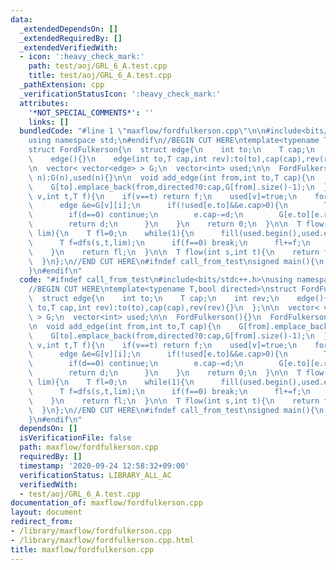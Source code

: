 ```yaml
---
data:
  _extendedDependsOn: []
  _extendedRequiredBy: []
  _extendedVerifiedWith:
  - icon: ':heavy_check_mark:'
    path: test/aoj/GRL_6_A.test.cpp
    title: test/aoj/GRL_6_A.test.cpp
  _pathExtension: cpp
  _verificationStatusIcon: ':heavy_check_mark:'
  attributes:
    '*NOT_SPECIAL_COMMENTS*': ''
    links: []
  bundledCode: "#line 1 \"maxflow/fordfulkerson.cpp\"\n\n#include<bits/stdc++.h>\n\
    using namespace std;\n#endif\n//BEGIN CUT HERE\ntemplate<typename T,bool directed>\n\
    struct FordFulkerson{\n  struct edge{\n    int to;\n    T cap;\n    int rev;\n\
    \    edge(){}\n    edge(int to,T cap,int rev):to(to),cap(cap),rev(rev){}\n  };\n\
    \n  vector< vector<edge> > G;\n  vector<int> used;\n\n  FordFulkerson(){}\n  FordFulkerson(int\
    \ n):G(n),used(n){}\n\n  void add_edge(int from,int to,T cap){\n    G[from].emplace_back(to,cap,G[to].size());\n\
    \    G[to].emplace_back(from,directed?0:cap,G[from].size()-1);\n  }\n\n  T dfs(int\
    \ v,int t,T f){\n    if(v==t) return f;\n    used[v]=true;\n    for(int i=0;i<(int)G[v].size();i++){\n\
    \      edge &e=G[v][i];\n      if(!used[e.to]&&e.cap>0){\n        T d=dfs(e.to,t,min(f,e.cap));\n\
    \        if(d==0) continue;\n        e.cap-=d;\n        G[e.to][e.rev].cap+=d;\n\
    \        return d;\n      }\n    }\n    return 0;\n  }\n\n  T flow(int s,int t,T\
    \ lim){\n    T fl=0;\n    while(1){\n      fill(used.begin(),used.end(),0);\n\
    \      T f=dfs(s,t,lim);\n      if(f==0) break;\n      fl+=f;\n      lim-=f;\n\
    \    }\n    return fl;\n  }\n\n  T flow(int s,int t){\n    return flow(s,t,numeric_limits<T>::max()/2);\n\
    \  }\n};\n//END CUT HERE\n#ifndef call_from_test\nsigned main(){\n  return 0;\n\
    }\n#endif\n"
  code: "#ifndef call_from_test\n#include<bits/stdc++.h>\nusing namespace std;\n#endif\n\
    //BEGIN CUT HERE\ntemplate<typename T,bool directed>\nstruct FordFulkerson{\n\
    \  struct edge{\n    int to;\n    T cap;\n    int rev;\n    edge(){}\n    edge(int\
    \ to,T cap,int rev):to(to),cap(cap),rev(rev){}\n  };\n\n  vector< vector<edge>\
    \ > G;\n  vector<int> used;\n\n  FordFulkerson(){}\n  FordFulkerson(int n):G(n),used(n){}\n\
    \n  void add_edge(int from,int to,T cap){\n    G[from].emplace_back(to,cap,G[to].size());\n\
    \    G[to].emplace_back(from,directed?0:cap,G[from].size()-1);\n  }\n\n  T dfs(int\
    \ v,int t,T f){\n    if(v==t) return f;\n    used[v]=true;\n    for(int i=0;i<(int)G[v].size();i++){\n\
    \      edge &e=G[v][i];\n      if(!used[e.to]&&e.cap>0){\n        T d=dfs(e.to,t,min(f,e.cap));\n\
    \        if(d==0) continue;\n        e.cap-=d;\n        G[e.to][e.rev].cap+=d;\n\
    \        return d;\n      }\n    }\n    return 0;\n  }\n\n  T flow(int s,int t,T\
    \ lim){\n    T fl=0;\n    while(1){\n      fill(used.begin(),used.end(),0);\n\
    \      T f=dfs(s,t,lim);\n      if(f==0) break;\n      fl+=f;\n      lim-=f;\n\
    \    }\n    return fl;\n  }\n\n  T flow(int s,int t){\n    return flow(s,t,numeric_limits<T>::max()/2);\n\
    \  }\n};\n//END CUT HERE\n#ifndef call_from_test\nsigned main(){\n  return 0;\n\
    }\n#endif\n"
  dependsOn: []
  isVerificationFile: false
  path: maxflow/fordfulkerson.cpp
  requiredBy: []
  timestamp: '2020-09-24 12:58:32+09:00'
  verificationStatus: LIBRARY_ALL_AC
  verifiedWith:
  - test/aoj/GRL_6_A.test.cpp
documentation_of: maxflow/fordfulkerson.cpp
layout: document
redirect_from:
- /library/maxflow/fordfulkerson.cpp
- /library/maxflow/fordfulkerson.cpp.html
title: maxflow/fordfulkerson.cpp
---
```

